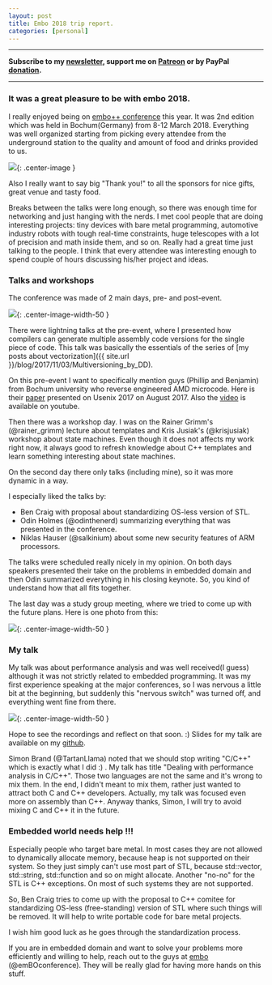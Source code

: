 ```yaml
---
layout: post
title: Embo 2018 trip report.
categories: [personal]
---
```


------
**Subscribe to my [newsletter](https://mailchi.mp/4eb73720aafe/easyperf), support me on [Patreon](https://www.patreon.com/dendibakh) or by PayPal [donation](https://www.paypal.com/cgi-bin/webscr?cmd=_donations&business=TBM3NW8TKTT34&currency_code=USD&source=url).**

------

### It was a great pleasure to be with embo 2018.

I really enjoyed being on [embo++ conference](https://www.embo.io/) this year. It was 2nd edition which was held in Bochum(Germany) from 8-12 March 2018. Everything was well organized starting from picking every attendee from the underground station to the quality and amount of food and drinks provided to us.

![](/img/posts/Embo2018TripReport/logo.jpg){: .center-image }

Also I really want to say big "Thank you!" to all the sponsors for nice gifts, great venue and tasty food.

Breaks between the talks were long enough, so there was enough time for networking and just hanging with the nerds. I met cool people that are doing interesting projects: tiny devices with bare metal programming, automotive industry robots with tough real-time constraints, huge telescopes with a lot of precision and math inside them, and so on. Really had a great time just talking to the people. I think that every attendee was interesting enough to spend couple of hours discussing his/her project and ideas.

### Talks and workshops

The conference was made of 2 main days, pre- and post-event.

![](/img/posts/Embo2018TripReport/Ben.jpg){: .center-image-width-50 }

There were lightning talks at the pre-event, where I presented how compilers can generate multiple assembly code versions for the single piece of code. This talk was basically the essentials of the series of [my posts about vectorization]({{ site.url }}/blog/2017/11/03/Multiversioning_by_DD).

On this pre-event I want to specifically mention guys (Phillip and Benjamin) from Bochum university who reverse engineered AMD microcode. Here is their [paper](https://www.syssec.rub.de/media/emma/veroeffentlichungen/2017/08/16/usenix17-microcode.pdf) presented on Usenix 2017 on August 2017. Also the [video](https://www.youtube.com/watch?v=I6dQfnb3y0I) is available on youtube.

Then there was a workshop day. I was on the Rainer Grimm's (@rainer_grimm) lecture about templates and Kris Jusiak's (@krisjusiak) workshop about state machines. Even though it does not affects my work right now, it always good to refresh knowledge about C++ templates and learn something interesting about state machines.

On the second day there only talks (including mine), so it was more dynamic in a way.

I especially liked the talks by:
- Ben Craig with proposal about standardizing OS-less version of STL.
- Odin Holmes (@odinthenerd) summarizing everything that was presented in the conference.
- Niklas Hauser (@salkinium) about some new security features of ARM processors.

The talks were scheduled really nicely in my opinion. On both days speakers presented their take on the problems in embedded domain and then Odin summarized everything in his closing keynote. So, you kind of understand how that all fits together.

The last day was a study group meeting, where we tried to come up with the future plans. Here is one photo from this:

![](/img/posts/Embo2018TripReport/PostEvent.jpg){: .center-image-width-50 }

### My talk

My talk was about performance analysis and was well received(I guess) although it was not strictly related to embedded programming.
It was my first experience speaking at the major conferences, so I was nervous a little bit at the beginning, but suddenly this "nervous switch" was turned off, and everything went fine from there.

![](/img/posts/Embo2018TripReport/Denis.jpg){: .center-image-width-50 }

Hope to see the recordings and reflect on that soon. :)
Slides for my talk are available on my [github](https://github.com/dendibakh/dendibakh.github.io/blob/master/_posts/presentations/Dealing-with-performance-analysis.pdf).

Simon Brand (@TartanLlama) noted that we should stop writing "C/C++" which is exactly what I did :) . My talk has title "Dealing with performance analysis in C/C++". Those two languages are not the same and it's wrong to mix them. In the end, I didn't meant to mix them, rather just wanted to attract both C and C++ developers. Actually, my talk was focused even more on assembly than C++. Anyway thanks, Simon, I will try to avoid mixing C and C++ it in the future.

### Embedded world needs help !!!

Especially people who target bare metal. In most cases they are not allowed to dynamically allocate memory, because heap is not supported on their system. So they just simply can't use most part of STL, because std::vector, std::string, std::function and so on might allocate. Another "no-no" for the STL is C++ exceptions. On most of such systems they are not supported.

So, Ben Craig tries to come up with the proposal to C++ comitee for standardizing OS-less (free-standing) version of STL where such things will be removed. It will help to write portable code for bare metal projects.

I wish him good luck as he goes through the standardization process.

If you are in embedded domain and want to solve your problems more efficiently and willing to help, reach out to the guys at [embo](https://twitter.com/emBOconference) (@emBOconference). They will be really glad for having more hands on this stuff.

